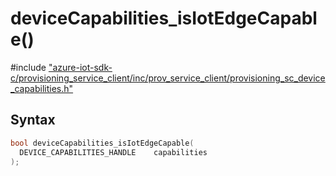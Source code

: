 # deviceCapabilities_isIotEdgeCapable()

\#include ["azure-iot-sdk-c/provisioning_service_client/inc/prov_service_client/provisioning_sc_device_capabilities.h"](../iot-c-ref-provisioning-sc-device-capabilities-h.md)  

## Syntax

```C
bool deviceCapabilities_isIotEdgeCapable(
  DEVICE_CAPABILITIES_HANDLE  	capabilities
);

```


